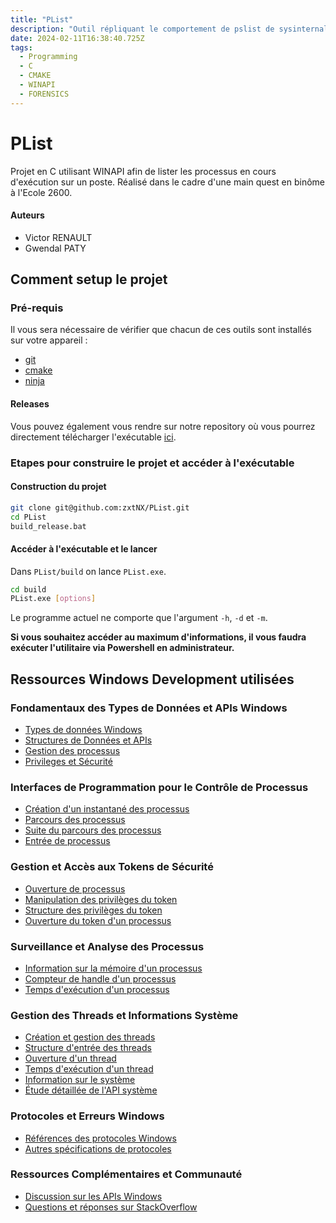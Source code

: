 ```yaml
---
title: "PList"
description: "Outil répliquant le comportement de pslist de sysinternals (windows)"
date: 2024-02-11T16:38:40.725Z
tags:
  - Programming
  - C
  - CMAKE
  - WINAPI
  - FORENSICS
---
```


# PList
Projet en C utilisant WINAPI afin de lister les processus en cours d'exécution sur un poste. 
Réalisé dans le cadre d'une main quest en binôme à l'Ecole 2600.

#### Auteurs
- Victor RENAULT
- Gwendal PATY

## Comment setup le projet
### Pré-requis
Il vous sera nécessaire de vérifier que chacun de ces outils sont installés sur votre appareil :
- [git](https://git-scm.com/download/win)
- [cmake](https://cmake.org/download/)
- [ninja](https://github.com/ninja-build/ninja/releases)

#### Releases
Vous pouvez également vous rendre sur notre repository où vous pourrez directement télécharger l'exécutable [ici](https://github.com/zxtNX/PList/releases/tag/v0.1.0).
### Etapes pour construire le projet et accéder à l'exécutable
#### Construction du projet
```bash
git clone git@github.com:zxtNX/PList.git
cd PList
build_release.bat
```
#### Accéder à l'exécutable et le lancer
Dans ``PList/build`` on lance ``PList.exe``.
```bash
cd build
PList.exe [options]
```
Le programme actuel ne comporte que l'argument ``-h``, ``-d`` et ``-m``.

**Si vous souhaitez accéder au maximum d'informations, il vous faudra exécuter l'utilitaire via Powershell en administrateur.**

## Ressources Windows Development utilisées
### Fondamentaux des Types de Données et APIs Windows
- [Types de données Windows](https://learn.microsoft.com/fr-fr/windows/win32/winprog/windows-data-types)
- [Structures de Données et APIs](https://learn.microsoft.com/en-us/windows/win32/api/winnt/ns-winnt-luid)
- [Gestion des processus](https://learn.microsoft.com/en-us/windows/win32/procthread/process-security-and-access-rights)
- [Privileges et Sécurité](https://learn.microsoft.com/en-us/windows/win32/secauthz/privilege-constants)

### Interfaces de Programmation pour le Contrôle de Processus
- [Création d'un instantané des processus](https://learn.microsoft.com/en-us/windows/win32/api/tlhelp32/nf-tlhelp32-createtoolhelp32snapshot)
- [Parcours des processus](https://learn.microsoft.com/en-us/windows/win32/api/tlhelp32/nf-tlhelp32-process32first)
- [Suite du parcours des processus](https://learn.microsoft.com/en-us/windows/win32/api/tlhelp32/nf-tlhelp32-process32next)
- [Entrée de processus](https://learn.microsoft.com/en-us/windows/win32/api/tlhelp32/ns-tlhelp32-processentry32)

### Gestion et Accès aux Tokens de Sécurité
- [Ouverture de processus](https://learn.microsoft.com/en-us/windows/win32/api/processthreadsapi/nf-processthreadsapi-openprocess)
- [Manipulation des privilèges du token](https://learn.microsoft.com/en-us/windows/win32/api/securitybaseapi/nf-securitybaseapi-adjusttokenprivileges)
- [Structure des privilèges du token](https://learn.microsoft.com/en-us/windows/win32/api/winnt/ns-winnt-token_privileges)
- [Ouverture du token d'un processus](https://learn.microsoft.com/en-us/windows/win32/api/processthreadsapi/nf-processthreadsapi-openprocesstoken)

### Surveillance et Analyse des Processus
- [Information sur la mémoire d'un processus](https://learn.microsoft.com/en-us/windows/win32/api/psapi/nf-psapi-getprocessmemoryinfo)
- [Compteur de handle d'un processus](https://learn.microsoft.com/en-us/windows/win32/api/processthreadsapi/nf-processthreadsapi-getprocesshandlecount)
- [Temps d'exécution d'un processus](https://learn.microsoft.com/en-us/windows/win32/api/processthreadsapi/nf-processthreadsapi-getprocesstimes)

### Gestion des Threads et Informations Système
- [Création et gestion des threads](https://learn.microsoft.com/en-us/windows/win32/api/tlhelp32/nf-tlhelp32-thread32first)
- [Structure d'entrée des threads](https://learn.microsoft.com/en-us/windows/win32/api/tlhelp32/ns-tlhelp32-threadentry32)
- [Ouverture d'un thread](https://learn.microsoft.com/en-us/windows/win32/api/processthreadsapi/nf-processthreadsapi-openthread)
- [Temps d'exécution d'un thread](https://learn.microsoft.com/en-us/windows/win32/api/processthreadsapi/nf-processthreadsapi-getthreadtimes)
- [Information sur le système](https://learn.microsoft.com/en-us/windows/win32/api/winternl/nf-winternl-ntquerysysteminformation)
- [Étude détaillée de l'API système](https://www.geoffchappell.com/studies/windows/km/ntoskrnl/api/ex/sysinfo/process.htm)

### Protocoles et Erreurs Windows
- [Références des protocoles Windows](https://learn.microsoft.com/en-us/openspecs/windows_protocols/ms-erref/596a1078-e883-4972-9bbc-49e60bebca55)
- [Autres spécifications de protocoles](https://learn.microsoft.com/en-us/openspecs/windows_protocols/ms-tsts/a11e7129-685b-4535-8d37-21d4596ac057)

### Ressources Complémentaires et Communauté
- [Discussion sur les APIs Windows](https://moustafasaleh.blogspot.com/2015/03/using-windows-native-apis-with-cl-and.html)
- [Questions et réponses sur StackOverflow](https://stackoverflow.com/questions/22949725/how-to-get-thread-state-e-g-suspended-memory-cpu-usage-start-time-priori)
